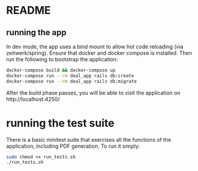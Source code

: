 # README

## running the app
In dev mode, the app uses a bind mount to allow hot code reloading (via zeitwerk/spring). Ensure that docker and docker compose is installed. Then run the following to bootstrap the application:
``` bash
docker-compose build && docker-compose up
docker-compose run --rm deal_app rails db:create
docker-compose run --rm deal_app rails db:migrate
```
After the build phase passes, you will be able to visit the application on http://localhost:4250/

# running the test suite
There is a basic minitest suite that exercises all the functions of the application, including PDF generation. To run it simply:

``` bash
sudo chmod +x run_tests.sh
./run_tests.sh
```
